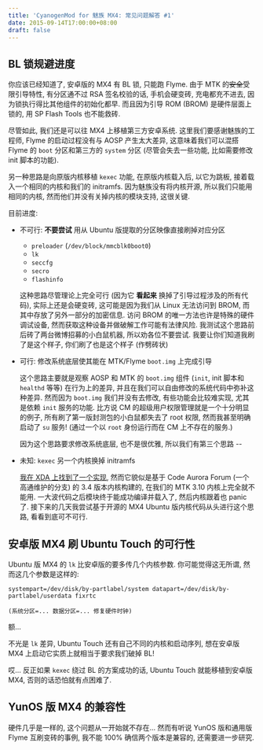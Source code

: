 ```yaml
---
title: 'CyanogenMod for 魅族 MX4: 常见问题解答 #1'
date: 2015-09-14T17:00:00+08:00
draft: false
---
```


## BL 锁规避进度

你应该已经知道了, 安卓版的 MX4 有 BL 锁, 只能跑 Flyme. 由于 MTK
的<s>安全</s>受限引导特性, 有分区通不过 RSA 签名校验的话, 手机会硬变砖,
充电都充不进去, 因为锁执行得比其他组件的初始化都早. 而且因为引导 ROM (BROM)
是硬件层面上锁的, 用 SP Flash Tools 也不能救砖.

尽管如此, 我们还是可以往 MX4 上移植第三方安卓系统. 这里我们要感谢魅族的工程师,
Flyme 的启动过程没有与 AOSP 产生太大差异, 这意味着我们可以混搭 Flyme 的 `boot`
分区和第三方的 `system` 分区 (尽管会失去一些功能, 比如需要修改 init 脚本的功能).

另一种思路是向原版内核移植 `kexec` 功能, 在原版内核载入后, 以它为跳板,
接着载入一个相同的内核和我们的 initramfs. 因为魅族没有将内核开源,
所以我们只能用相同的内核, 然而他们并没有关掉内核的模块支持, 这很关键.

目前进度:

*   不可行: **不要尝试** 用从 Ubuntu 版提取的分区映像直接刷掉对应分区

    - `preloader` (`/dev/block/mmcblk0boot0`)
    - `lk`
    - `seccfg`
    - `secro`
    - `flashinfo`

    这种思路尽管理论上完全可行 (因为它 **看起来** 换掉了引导过程涉及的所有代码),
    实际上还是会硬变砖, 这可能是因为我们从 Linux 无法访问到 BROM,
    而其中存放了另外一部分的加密信息. 访问 BROM 的唯一方法也许是特殊的硬件调试设备,
    然而获取这种设备并做破解工作可能有法律风险.
    我测试这个思路前后砖了两台微博招募的小白鼠机器, 所以劝各位不要尝试.
    我要让你们知道我刷了是这个样子, 你们刷了也是这个样子 (作劈砖状)

*   可行: 修改系统底层使其能在 MTK/Flyme `boot.img` 上完成引导

    这个思路主要就是观察 AOSP 和 MTK 的 `boot.img` 组件 (`init`, init 脚本和
    `healthd` 等等) 在行为上的差异, 并且在我们可以自由修改的系统代码中弥补这种差异.
    然而因为 `boot.img` 我们并没有去修改, 有些功能会比较难实现, 尤其是依赖
    `init` 服务的功能. 比方说 CM 的超级用户权限管理就是一个十分明显的例子,
    所有刷了第一版封测包的小白鼠都失去了 root 权限, 然而我甚至明确启动了 `su`
    服务! (通过一个以 `root` 身份运行而在 CM 上不存在的服务.)

    因为这个思路要求修改系统底层, 也不是很优雅, 所以我们有第三个思路 --

*   未知: `kexec` 另一个内核换掉 initramfs

    [我在 XDA 上找到了一个实现][kexec-xda], 然而它貌似是基于 Code Aurora Forum
    (一个高通维护的分支) 的 3.4 版本内核构建的, 在我们的 MTK 3.10 内核上完全就不能用.
    一大波代码之后模块终于能成功编译并载入了, 然后内核跟着也 panic 了.
    接下来的几天我尝试基于开源的 MX4 Ubuntu 版内核代码从头进行这个思路,
    看看到底可不可行.

[kexec-xda]: http://forum.xda-developers.com/showthread.php?t=2495152


## 安卓版 MX4 刷 Ubuntu Touch 的可行性

Ubuntu 版 MX4 的 `lk` 比安卓版的要多传几个内核参数. 你可能觉得这无所谓,
然而这几个参数是这样的:

```
systempart=/dev/disk/by-partlabel/system datapart=/dev/disk/by-partlabel/userdata fixrtc

(系统分区=... 数据分区=... 修复硬件时钟)
```

额...

不光是 `lk` 差异, Ubuntu Touch 还有自己不同的内核和启动序列, 想在安卓版 MX4
上启动它实质上就相当于要求我们破掉 BL!

哎... 反正如果 `kexec` 绕过 BL 的方案成功的话, Ubuntu Touch 就能移植到安卓版
MX4, 否则的话恐怕就有点困难了.


## YunOS 版 MX4 的兼容性

硬件几乎是一样的, 这个问题从一开始就不存在... 然而有听说 YunOS 版和通用版
Flyme 互刷变砖的事例, 我不能 100% 确信两个版本是兼容的, 还需要进一步研究.


<!-- vim:set ai et ts=4 sw=4 sts=4 fenc=utf-8: -->
